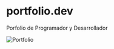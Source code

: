 # portfolio.dev
Porfolio de Programador y Desarrollador 

![Portfolio](https://github.com/josue151997/portfolio.dev/assets/98853517/76b4c249-a2b4-42dd-aefd-b9db86c05b80)
